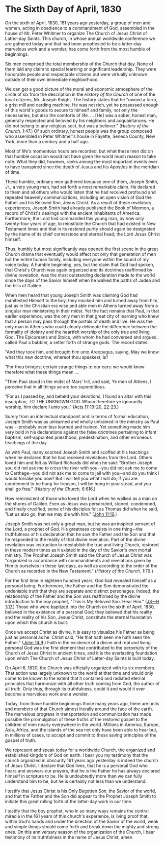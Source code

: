 # The Sixth Day of April, 1830

On the sixth of April, 1830, 161 years ago yesterday, a group of men and
women, acting in obedience to a commandment of God, assembled in the house of
Mr. Peter Whitmer to organize The Church of Jesus Christ of Latter-day Saints.
This church, in whose annual worldwide conference we are gathered today and
that had been prophesied to be a latter-day marvelous work and a wonder, has
come forth from the most humble of beginnings.

Six men comprised the total membership of the Church that day. None of them
laid any claim to special learning or significant leadership. They were
honorable people and respectable citizens but were virtually unknown outside
of their own immediate neighborhood.

We can get a good picture of the moral and economic atmosphere of the circle
of six from the description in the _History of the Church_ of one of the local
citizens, Mr. Joseph Knight. The history states that he "owned a farm, a grist
mill and carding machine. He was not rich, yet he possessed enough of this
world's goods to secure to himself and family, not only the necessaries, but
also the comforts of life. ... [He] was a sober, honest man, generally respected
and beloved by his neighbors and acquaintances. He did not belong to any
religious sect, but was a believer." (_History of the Church,_ 1:47.) Of such
ordinary, honest people was the group composed who assembled in Peter
Whitmer's house in Fayette, Seneca County, New York, more than a century and a
half ago.

Most of life's momentous hours are recorded, but what these men did on that
humble occasion would not have given the world much reason to take note. What
they did, however, ranks among the most important events ever to have
transpired since the death of Jesus and his Apostles in the meridian of time.

These humble, ordinary men gathered because one of them, Joseph Smith, Jr., a
very young man, had set forth a most remarkable claim. He declared to them and
all others who would listen that he had received profound and repeated
heavenly communications, including an open vision of God the Father and his
Beloved Son, Jesus Christ. As a result of these revelatory experiences, Joseph
Smith had already published the Book of Mormon, a record of Christ's dealings
with the ancient inhabitants of America. Furthermore, the Lord had commanded
this young man, by now only twenty-four years of age, to reinstitute the
Church that had existed in New Testament times and that in its restored purity
should again be designated by the name of its chief cornerstone and eternal
head, the Lord Jesus Christ himself.

Thus, humbly but most significantly was opened the first scene in the great
Church drama that eventually would affect not only that generation of men but
the entire human family, including everyone within the sound of my voice
today. A humble beginning, yes, but the claim that God had spoken, that
Christ's Church was again organized and its doctrines reaffirmed by divine
revelation, was the most outstanding declaration made to the world since the
days of the Savior himself when he walked the paths of Judea and the hills of
Galilee.

When men heard that young Joseph Smith was claiming God had manifested Himself
to the boy, they mocked him and turned away from him, just as in the Christian
era wise and able men in Athens turned away from a singular man ministering in
their midst. Yet the fact remains that Paul, in that earlier experience, was
the only man in that great city of learning who knew that a person may pass
through the portals of death and live. He was the only man in Athens who could
clearly delineate the difference between the formality of idolatry and the
heartfelt worship of the only true and living God. The Epicureans and Stoics,
with whom he had conversed and argued, called Paul a babbler, a setter forth
of strange gods. The record states:

"And they took him, and brought him unto Areopagus, saying, May we know what
this new doctrine, whereof thou speakest, is?

"For thou bringest certain strange things to our ears: we would know therefore
what these things mean. ...

"Then Paul stood in the midst of Mars' hill, and said, Ye men of Athens, I
perceive that in all things ye are too superstitious.

"For as I passed by, and beheld your devotions, I found an altar with this
inscription, TO THE UNKNOWN GOD. Whom therefore ye ignorantly worship, him
declare I unto you." ([Acts 17:19-20,
22-23](https://www.lds.org/scriptures/nt/acts/17.19-20%2C22-23?lang=eng#18).)

Surely from an intellectual standpoint and in terms of formal education,
Joseph Smith was as unlearned and wholly untrained in the ministry as Paul was
--probably even less learned and trained. Yet something made him very bold in
his declarations against the false doctrines pertaining to infant baptism,
self-appointed priesthood, predestination, and other erroneous teachings of
the day.

As with Paul, many scorned Joseph Smith and scoffed at his teachings when he
declared that he had received revelations from the Lord. Others loved him and
felt as Willard Richards did when he said: "Brother Joseph you did not ask me
to cross the river with you--you did not ask me to come to Carthage--you did
not ask me to come to jail with you--and do you think I would forsake you now?
But I will tell you what I will do; if you are condemned to be hung for
treason, I will be hung in your stead, and you shall go free." (_History of
the Church,_ 6:616.)

How reminiscent of those who loved the Lord when he walked as a man on the
shores of Galilee. Even as Jesus was persecuted, stoned, condemned, and
finally crucified, some of his disciples felt as Thomas did when he said, "Let
us also go, that we may die with him." ([John
11:16](https://www.lds.org/scriptures/nt/john/11.16?lang=eng#15).)

Joseph Smith was not only a great man, but he was an inspired servant of the
Lord, a prophet of God. His greatness consists in one thing--the truthfulness
of his declaration that he saw the Father and the Son and that he responded to
the reality of that divine revelation. Part of the divine revelation was
instruction to reestablish the true and living Church, restored in these
modern times as it existed in the day of the Savior's own mortal ministry. The
Prophet Joseph Smith said the Church of Jesus Christ was "organized in
accordance with commandments and revelations given by Him to ourselves in
these last days, as well as according to the order of the Church as recorded
in the New Testament." (_History of the Church,_ 1:79.)

For the first time in eighteen hundred years, God had revealed himself as a
personal being. Furthermore, the Father and the Son demonstrated the
undeniable truth that they are separate and distinct personages. Indeed, the
relationship of the Father and the Son was reaffirmed by the divine
introduction to the boy prophet, "This is My Beloved Son. Hear Him." ([JS--H
1:17](https://www.lds.org/scriptures/pgp/js-h/1.17?lang=eng#16).) Those who
were baptized into the Church on the sixth of April, 1830, believed in the
existence of a personal God; they believed that his reality and the reality of
his Son, Jesus Christ, constitute the eternal foundation upon which this
church is built.

Once we accept Christ as divine, it is easy to visualize his Father as being
just as personal as he. Christ said, "He that hath seen me hath seen the
Father." ([John
14:9](https://www.lds.org/scriptures/nt/john/14.9?lang=eng#8).) Faith in the
existence of a divine and real and living personal God was the first element
that contributed to the perpetuity of the Church of Jesus Christ in ancient
times, and it is the everlasting foundation upon which The Church of Jesus
Christ of Latter-day Saints is built today.

On April 6, 1830, the Church was officially organized with its six members.
That action was largely unknown to the world at that time and would only come
to be known to the extent that it contained and radiated eternal principles
that harmonize with all other truth coming from God, the author of all truth.
Only thus, through its truthfulness, could it and would it ever become a
marvelous work and a wonder.

Today, from those humble beginnings those many years ago, there are units and
members of that Church almost literally around the face of the earth. The
marvelous progress in transportation and communication has made possible the
promulgation of these truths of the restored gospel to the children of men
nearly everywhere in the world. Millions in America, Europe, Asia, Africa, and
the islands of the sea not only have been able to hear but, in millions of
cases, to accept and commit to these saving principles of the gospel of truth.

We represent and speak today for a worldwide Church, the organized and
established kingdom of God on earth. I bear you my testimony that the church
organized in obscurity 161 years ago yesterday is indeed the church of Jesus
Christ. I declare that God lives, that he is a personal God who hears and
answers our prayers, that he is the Father he has always declared himself in
scripture to be. He is undoubtedly more than we can fully understand him to
be, but he is certainly not less than we understand.

I testify that Jesus Christ is his Only Begotten Son, the Savior of the world,
and that the Father and the Son did appear to the Prophet Joseph Smith to
initiate this great rolling forth of the latter-day work in our time.

I testify that the boy prophet, who in so many ways remains the central
miracle in the 161 years of this church's experience, is living proof that,
within God's hands and under the direction of the Savior of the world, weak
and simple things should come forth and break down the mighty and strong ones.
On this anniversary season of the organization of the Church, I bear testimony
of its truthfulness in the name of Jesus Christ, amen.

